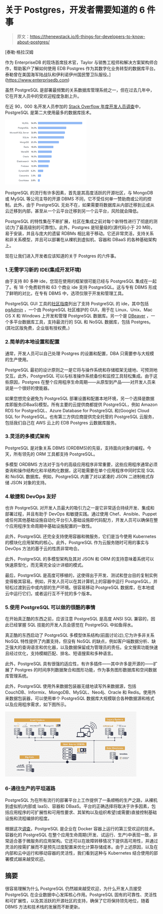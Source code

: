 # 关于 Postgres，开发者需要知道的 6 件事

> 原文：<https://thenewstack.io/6-things-for-developers-to-know-about-postgres/>

[](https://www.enterprisedb.com)

 [泰勒·格拉汉姆

作为 EnterpriseDB 的现场首席技术官，Taylor 与销售工程师和解决方案架构师合作，帮助客户了解如何使用 EDB Postgres 作为其数字化业务转型的数据库平台。泰勒曾在美国海军陆战队和伊利诺伊州国民警卫队服役。](https://www.enterprisedb.com) [](https://www.enterprisedb.com)

虽然 PostgreSQL 是部署最频繁的关系数据库管理系统之一，但在过去几年中，它在开发人员中的受欢迎程度急剧上升。

在近 90，000 名开发人员参加的 [Stack Overflow 年度开发人员调查](https://insights.stackoverflow.com/survey/2019/#technology)中，PostgreSQL 是第二大使用最多的数据库技术。

![](img/039873945d2b1e725e2db7706f6dffb1.png)

PostgreSQL 的流行有许多因素，首先是其高度活跃的开源社区，与 MongoDB 或 MySQL 等公司主导的开源 DBMS 不同，它不受任何单一赞助商或公司的控制。此外，由于 PostgreSQL 无处不在，如果需要将数据库从内部迁移到云或从云迁移到内部，甚至从一个云平台迁移到另一个云平台，风险就会降低。

PostgreSQL 的特性集在不断扩展，社区在集成之前对每个新特性进行了彻底的测试(为了最高级别的可靠性)。此外，Postgres 是轻量级的(源代码小于 20 MB)，易于安装，并且与庞大的遗留 RDBMs 相比易于移动。它还非常灵活，支持关系和非关系模型，并且可以部署在从裸机到虚拟机、容器和 DBaaS 的各种基础架构上。

现在让我们进入开发者应该知道的关于 Postgres 的六件事。

### 1.无需学习新的 IDE(集成开发环境)

由于支持 80 多种 ide，您现在使用的框架很可能已经与 PostgreSQL 集成在一起了。有 18 个免费软件和 63 个商业 ide 支持 PostgreSQL。这与专有 DBMS 形成了鲜明的对比，在专有 DBMS 中，选项仅限于开发和管理工具。

PostgreSQL GUI 工具的[社区指南](https://wiki.postgresql.org/wiki/Community_Guide_to_PostgreSQL_GUI_Tools)列出了支持 PostgreSQL 的 ide，其中包括 [pgAdmin](https://www.pgadmin.org/) ，一个由 PostgreSQL 社区维护的 GUI，用于在 Linux、Unix、Mac OS X 和 Windows 上开发和管理 PostgreSQL 数据库。另一个是 [DBeaver](https://dbeaver.com/edition/) ，一个多平台数据库工具，支持最流行的 SQL 和 NoSQL 数据库，包括 Postgres。(其社区版免费，企业版有授权费。)

### 2.简单的本地设置和配置

通常，开发人员可以自己处理 Postgres 的设置和配置，DBA 只需要参与大规模的生产使用。

PostgreSQL 最初的设计原则之一是它将与操作系统和存储框架无缝地、可预测地交互。此外，PostgreSQL 可以与标准操作系统备份和监控工具轻松集成。由于这些原因，Postgres 在整个应用程序生命周期——从原型到产品——对开发人员来说是一个很好的使能器。

如果您想完全避免为 PostgreSQL 部署设置和配置本地环境，另一个选择是数据库即服务(DBaaS)模型。所有主要的云提供商都提供 PostgreSQL，例如 Amazon RDS for PostgreSQL、Azure Database for PostgreSQL 和(Google) Cloud SQL for PostgreSQL。也有第三方供应商提供完全托管的 PostgreSQL 云服务，包括我们自己在 AWS 云上的 EDB Postgres 云数据库服务。

### 3.灵活的多模式架构

PostgreSQL 是对象关系 DBMS (ORDBMS)的先驱，支持面向对象的编程。今天，所有领先的 ORM 工具都支持 PostgreSQL。

多模型 ORDBMS 方法对于当今的高级应用程序非常重要，这些应用程序通常必须查询和操作结构化和半结构化数据，这可能需要在单个应用程序中同时实现 SQL 和 NoSQL 数据库。例如，PostgreSQL 内置了对以紧凑的 JSON 二进制格式存储 JSON 对象的支持。

### 4.敏捷和 DevOps 友好

也许 PostgreSQL 对开发人员最大的吸引力之一是它非常适合持续开发、集成和部署过程，并且有助于 DevOps 和敏捷实践。通过使用 Chef、Ansible、Puppet 或任何其他基础设施自动化平台引入基础设施即代码配方，开发人员可以确保在整个应用程序生命周期中基础设施配置的一致性。

此外，PostgreSQL 还完全支持使用容器和微服务，它们是当今使用 Kubernetes 的模块化应用架构的核心。此外，PostgreSQL 作为云服务随时可用的事实与 DevOps 方法的基于云的性质非常吻合。

此外，PostgreSQL 的多模型架构及其对 JSON 和 ORM 的支持意味着系统可以快速原型化，而无需完全设计详细的模式。

最后，PostgreSQL 是高度可移植的，这使得出于开发、测试和登台目的复制实例变得极其容易。例如，开发人员可以在其计算机上的容器中运行 PostgreSQL，并轻松过渡到云中或内部的生产环境。很容易移动 PostgreSQL 数据库，在本地或云中运行它们，或者运行互不干扰的多个版本。

### 5.使用 PostgreSQL 可以做的很酷的事情

在开始真正酷的东西之前，应该注意 PostgreSQL 是高度 ANSI SQL 兼容的，因此已经掌握 SQL 技能的开发人员会感觉在 PostgreSQL 中如鱼得水。

真正酷的东西启动了 PostgreSQL 多模型体系结构(前面讨论过),它为许多非关系 NoSQL 特性提供了内置支持，但没有 NoSQL 的缺点，例如客户端数据分析、缺乏强大的查询语言和优化器，以及数据保留成为管理员的责任。全文搜索功能快速且经过优化，支持模糊匹配、排名、短语搜索和多种语言。

此外，PostgreSQL 具有很强的适应性，有许多插件——其中许多是开源的——扩展了 Postgres 的时间序列数据聚合和图形功能，作为事务图形数据库和空间数据库管理系统。

此外，PostgreSQL 使用外来数据包装器无缝地读写外来数据源，包括 CouchDB、Informix、MongoDB、MySQL、Neo4j、Oracle 和 Redis。使用外来数据包装器，可以使用单个 PostgreSQL 数据库大规模联合各种数据源和格式以及应用程序需求，如下图所示。

![](img/42d29be390cfd5c49549832b79380e95.png)

### 6-通往生产的平坦道路

PostgreSQL 为在所有流行的部署平台上工作提供了一条顺畅的生产之路，从裸机到虚拟机(内部或 IaaS)、容器和 DBaaS。平台的正确选择将取决于许多因素，包括应用程序的可扩展性和可用性要求、其架构以及组织希望(或需要)直接控制基础设施和流程编排的程度。

根据这次[调查](https://www.datadoghq.com/docker-adoption/)，PostgreSQL 是企业在 Docker 容器上运行的第三受欢迎的技术。容器化的 PostgreSQL 在整个应用生命周期(开发、试运行、生产)中表现一致，非常适合基于微服务的应用架构。它还可以在故障转移情况下提供高可用性，并通过灵活的按需扩展而不是预先过度配置来优化计算存储成本。由于上述原因，以及在内部和云中运行和移动容器的灵活性，我们看到这种与 Kubernetes 结合使用的部署模式越来越受欢迎。

## 摘要

很容易理解为什么 PostgreSQL 仍然越来越受欢迎，为什么开发人员接受 PostgreSQL 在企业数据中心发挥核心作用。PostgreSQL 固有的可靠性、灵活性和可扩展性，以及其活跃的开源社区的支持，确保了它将保持领先地位，随着 DBMS 方法和技术栈的发展而不断更新。

<svg xmlns:xlink="http://www.w3.org/1999/xlink" viewBox="0 0 68 31" version="1.1"><title>Group</title> <desc>Created with Sketch.</desc></svg>